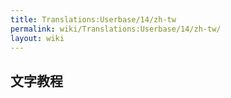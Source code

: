 ```yaml
---
title: Translations:Userbase/14/zh-tw
permalink: wiki/Translations:Userbase/14/zh-tw/
layout: wiki
---
```


## 文字教程
